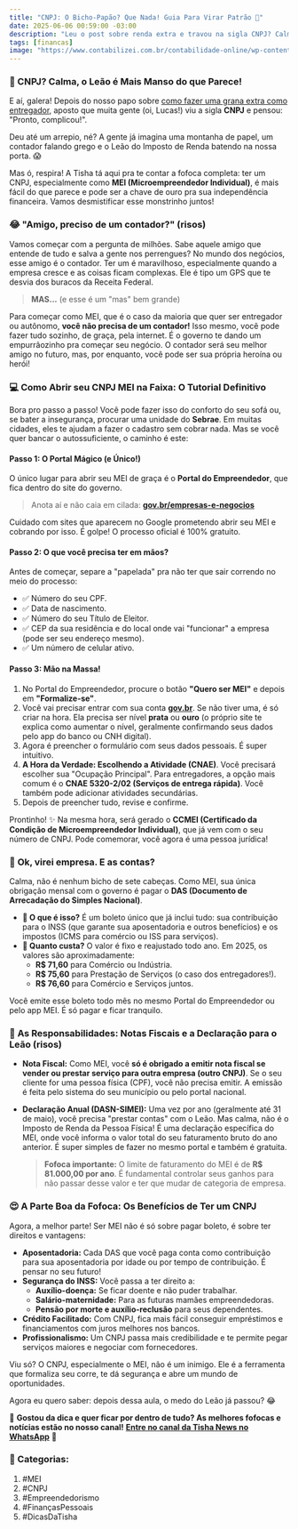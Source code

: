 ```yaml
---
title: "CNPJ: O Bicho-Papão? Que Nada! Guia Para Virar Patrão 🦁"
date: 2025-06-06 00:59:00 -03:00
description: "Leu o post sobre renda extra e travou na sigla CNPJ? Calma! A Tisha te ensina o passo a passo para abrir seu MEI de graça e aproveitar todos os benefícios!"
tags: [financas]
image: "https://www.contabilizei.com.br/contabilidade-online/wp-content/uploads/2023/05/Como-abrir-um-MEI-passo-a-passo-vs2-1.png"
---
```

### 🦁 CNPJ? Calma, o Leão é Mais Manso do que Parece!

E aí, galera! Depois do nosso papo sobre [como fazer uma grana extra como entregador](./vire-socio-dos-gigantes-da-entrega), aposto que muita gente (oi, Lucas!) viu a sigla **CNPJ** e pensou: "Pronto, complicou!". 

Deu até um arrepio, né? A gente já imagina uma montanha de papel, um contador falando grego e o Leão do Imposto de Renda batendo na nossa porta. 😱

Mas ó, respira! A Tisha tá aqui pra te contar a fofoca completa: ter um CNPJ, especialmente como **MEI (Microempreendedor Individual)**, é mais fácil do que parece e pode ser a chave de ouro pra sua independência financeira. Vamos desmistificar esse monstrinho juntos!

### 😂 **"Amigo, preciso de um contador?" (risos)**

Vamos começar com a pergunta de milhões. Sabe aquele amigo que entende de tudo e salva a gente nos perrengues? No mundo dos negócios, esse amigo é o contador. Ter um é maravilhoso, especialmente quando a empresa cresce e as coisas ficam complexas. Ele é tipo um GPS que te desvia dos buracos da Receita Federal.

> **MAS...** (e esse é um "mas" bem grande)

Para começar como MEI, que é o caso da maioria que quer ser entregador ou autônomo, **você não precisa de um contador!** Isso mesmo, você pode fazer tudo sozinho, de graça, pela internet. É o governo te dando um empurrãozinho pra começar seu negócio. O contador será seu melhor amigo no futuro, mas, por enquanto, você pode ser sua própria heroína ou herói!

### 💻 **Como Abrir seu CNPJ MEI na Faixa: O Tutorial Definitivo**

Bora pro passo a passo! Você pode fazer isso do conforto do seu sofá ou, se bater a insegurança, procurar uma unidade do **Sebrae**. Em muitas cidades, eles te ajudam a fazer o cadastro sem cobrar nada. Mas se você quer bancar o autossuficiente, o caminho é este:

#### **Passo 1: O Portal Mágico (e Único!)**

O único lugar para abrir seu MEI de graça é o **Portal do Empreendedor**, que fica dentro do site do governo.

> Anota aí e não caia em cilada: **[gov.br/empresas-e-negocios](https://www.gov.br/empresas-e-negocios/pt-br)**

Cuidado com sites que aparecem no Google prometendo abrir seu MEI e cobrando por isso. É golpe! O processo oficial é 100% gratuito.

#### **Passo 2: O que você precisa ter em mãos?**

Antes de começar, separe a "papelada" pra não ter que sair correndo no meio do processo:

-   ✅ Número do seu CPF.
-   ✅ Data de nascimento.
-   ✅ Número do seu Título de Eleitor.
-   ✅ CEP da sua residência e do local onde vai "funcionar" a empresa (pode ser seu endereço mesmo).
-   ✅ Um número de celular ativo.

#### **Passo 3: Mão na Massa!**

1.  No Portal do Empreendedor, procure o botão **"Quero ser MEI"** e depois em **"Formalize-se"**.
2.  Você vai precisar entrar com sua conta **[gov.br](https://www.gov.br/pt-br)**. Se não tiver uma, é só criar na hora. Ela precisa ser nível **prata** ou **ouro** (o próprio site te explica como aumentar o nível, geralmente confirmando seus dados pelo app do banco ou CNH digital).
3.  Agora é preencher o formulário com seus dados pessoais. É super intuitivo.
4.  **A Hora da Verdade: Escolhendo a Atividade (CNAE)**. Você precisará escolher sua "Ocupação Principal". Para entregadores, a opção mais comum é o **CNAE 5320-2/02 (Serviços de entrega rápida)**. Você também pode adicionar atividades secundárias.
5.  Depois de preencher tudo, revise e confirme.

Prontinho! ✨ Na mesma hora, será gerado o **CCMEI (Certificado da Condição de Microempreendedor Individual)**, que já vem com o seu número de CNPJ. Pode comemorar, você agora é uma pessoa jurídica!

### 💸 **Ok, virei empresa. E as contas?**

Calma, não é nenhum bicho de sete cabeças. Como MEI, sua única obrigação mensal com o governo é pagar o **DAS (Documento de Arrecadação do Simples Nacional)**.

-   **🛑 O que é isso?** É um boleto único que já inclui tudo: sua contribuição para o INSS (que garante sua aposentadoria e outros benefícios) e os impostos (ICMS para comércio ou ISS para serviços).
-   **🤯 Quanto custa?** O valor é fixo e reajustado todo ano. Em 2025, os valores são aproximadamente:
    -   **R$ 71,60** para Comércio ou Indústria.
    -   **R$ 75,60** para Prestação de Serviços (o caso dos entregadores!).
    -   **R$ 76,60** para Comércio e Serviços juntos.

Você emite esse boleto todo mês no mesmo Portal do Empreendedor ou pelo app MEI. É só pagar e ficar tranquilo.

### 📝 **As Responsabilidades: Notas Fiscais e a Declaração para o Leão (risos)**

-   **Nota Fiscal:** Como MEI, você **só é obrigado a emitir nota fiscal se vender ou prestar serviço para outra empresa (outro CNPJ)**. Se o seu cliente for uma pessoa física (CPF), você não precisa emitir. A emissão é feita pelo sistema do seu município ou pelo portal nacional.
-   **Declaração Anual (DASN-SIMEI):** Uma vez por ano (geralmente até 31 de maio), você precisa "prestar contas" com o Leão. Mas calma, não é o Imposto de Renda da Pessoa Física! É uma declaração específica do MEI, onde você informa o valor total do seu faturamento bruto do ano anterior. É super simples de fazer no mesmo portal e também é gratuita.
    
    > **Fofoca importante:** O limite de faturamento do MEI é de **R$ 81.000,00 por ano**. É fundamental controlar seus ganhos para não passar desse valor e ter que mudar de categoria de empresa.
    

### 😍 **A Parte Boa da Fofoca: Os Benefícios de Ter um CNPJ**

Agora, a melhor parte! Ser MEI não é só sobre pagar boleto, é sobre ter direitos e vantagens:

-   **Aposentadoria:** Cada DAS que você paga conta como contribuição para sua aposentadoria por idade ou por tempo de contribuição. É pensar no seu futuro!
-   **Segurança do INSS:** Você passa a ter direito a:
    -   **Auxílio-doença:** Se ficar doente e não puder trabalhar.
    -   **Salário-maternidade:** Para as futuras mamães empreendedoras.
    -   **Pensão por morte e auxílio-reclusão** para seus dependentes.
-   **Crédito Facilitado:** Com CNPJ, fica mais fácil conseguir empréstimos e financiamentos com juros melhores nos bancos.
-   **Profissionalismo:** Um CNPJ passa mais credibilidade e te permite pegar serviços maiores e negociar com fornecedores.

Viu só? O CNPJ, especialmente o MEI, não é um inimigo. Ele é a ferramenta que formaliza seu corre, te dá segurança e abre um mundo de oportunidades.

Agora eu quero saber: depois dessa aula, o medo do Leão já passou? 😂

🌟 **Gostou da dica e quer ficar por dentro de tudo? As melhores fofocas e notícias estão no nosso canal!** [**Entre no canal da Tisha News no WhatsApp**](./tisha-no-whatsapp.html) 📲

### 📂 Categorias:

1.  #MEI
2.  #CNPJ
3.  #Empreendedorismo
4.  #FinançasPessoais
5.  #DicasDaTisha
